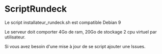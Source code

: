 # ScriptRundeck
Le script installateur_rundeck.sh est compatible Debian 9

Le serveur doit comporter 4Go de ram, 20Go de stockage 2 cpu virtuel par utilisateur.

Si vous avez besoin d'une mise à jour de se script ajouter une Issues.

